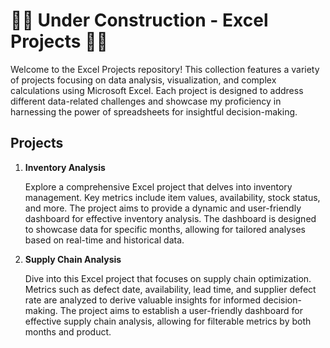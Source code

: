 # 🚧🔨 **Under Construction - Excel Projects** 🔨🚧

Welcome to the Excel Projects repository! This collection features a variety of projects focusing on data analysis, visualization, and complex calculations using Microsoft Excel. Each project is designed to address different data-related challenges and showcase my proficiency in harnessing the power of spreadsheets for insightful decision-making.

## Projects

1. **Inventory Analysis**

   Explore a comprehensive Excel project that delves into inventory management. Key metrics include item values, availability, stock status, and more. The project aims to provide a dynamic and user-friendly dashboard for effective inventory analysis. The dashboard is designed to showcase data for specific months, allowing for tailored analyses based on real-time and historical data.

2. **Supply Chain Analysis**

   Dive into this Excel project that focuses on supply chain optimization. Metrics such as defect date, availability, lead time, and supplier defect rate are analyzed to derive valuable insights for informed decision-making. The project aims to establish a user-friendly dashboard for effective supply chain analysis, allowing for filterable metrics by both months and product.





